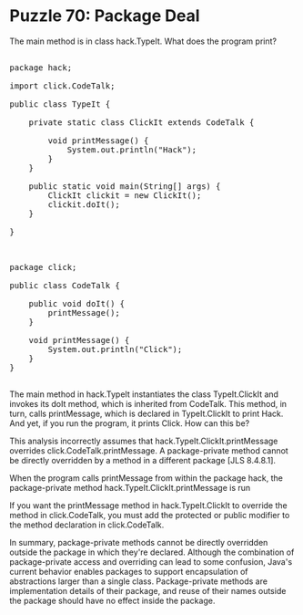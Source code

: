 # Puzzle 70: Package Deal

The main method is in class hack.TypeIt. What does the program print?

<pre>

package hack;

import click.CodeTalk;

public class TypeIt {

    private static class ClickIt extends CodeTalk {

        void printMessage() {
            System.out.println("Hack");
        }
    }

    public static void main(String[] args) {
        ClickIt clickit = new ClickIt();
        clickit.doIt();
    }

}

</pre>


<pre>

package click;

public class CodeTalk {

    public void doIt() {
        printMessage();
    }

    void printMessage() {
        System.out.println("Click");
    }
}

</pre>

The main method in hack.TypeIt instantiates the class TypeIt.ClickIt and invokes its doIt method, which is inherited 
from CodeTalk. This method, in turn, calls printMessage, which is declared in TypeIt.ClickIt to print Hack. And yet, 
if you run the program, it prints Click. How can this be?

This analysis incorrectly assumes that hack.TypeIt.ClickIt.printMessage overrides click.CodeTalk.printMessage. 
A package-private method cannot be directly overridden by a method in a different package [JLS 8.4.8.1]. 

When the program calls printMessage from within the package hack, 
the package-private method hack.TypeIt.ClickIt.printMessage is run

If you want the printMessage method in hack.TypeIt.ClickIt to override the method in click.CodeTalk, 
you must add the protected or public modifier to the method declaration in click.CodeTalk.

In summary, package-private methods cannot be directly overridden outside the package in which they're declared. 
Although the combination of package-private access and overriding can lead to some confusion, 
Java's current behavior enables packages to support encapsulation of abstractions larger than a single class. 
Package-private methods are implementation details of their package, and reuse of 
their names outside the package should have no effect inside the package.

